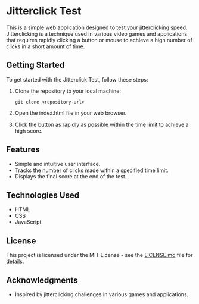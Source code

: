 # Jitterclick Test

This is a simple web application designed to test your jitterclicking speed. Jitterclicking is a technique used in various video games and applications that requires rapidly clicking a button or mouse to achieve a high number of clicks in a short amount of time.

## Getting Started

To get started with the Jitterclick Test, follow these steps:

1. Clone the repository to your local machine:
    ```
    git clone <repository-url>
    ```
2. Open the index.html file in your web browser.

3. Click the button as rapidly as possible within the time limit to achieve a high score.

## Features

- Simple and intuitive user interface.
- Tracks the number of clicks made within a specified time limit.
- Displays the final score at the end of the test.

## Technologies Used

- HTML
- CSS
- JavaScript

## License

This project is licensed under the MIT License - see the [LICENSE.md](LICENSE.md) file for details.

## Acknowledgments

- Inspired by jitterclicking challenges in various games and applications.

